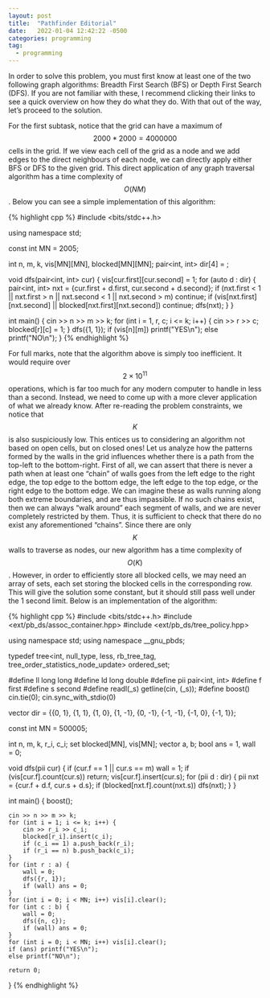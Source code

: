 ```yaml
---
layout: post
title:  "Pathfinder Editorial"
date:   2022-01-04 12:42:22 -0500
categories: programming
tag:
  - programming
---
```

In order to solve this problem, you must first know at least one of the two following graph algorithms: Breadth First Search (BFS) or Depth First Search (DFS). If you are not familiar with these, I recommend clicking their links to see a quick overview on how they do what they do. With that out of the way, let’s proceed to the solution.

For the first subtask, notice that the grid can have a maximum of $$2000 * 2000 = 4000000$$ cells in the grid. If we view each cell of the grid as a node and we add edges to the direct neighbours of each node, we can directly apply either BFS or DFS to the given grid. This direct application of any graph traversal algorithm has a time complexity of $$O(NM)$$. Below you can see a simple implementation of this algorithm:

{% highlight cpp %}
#include <bits/stdc++.h>

using namespace std;

const int MN = 2005;

int n, m, k, vis[MN][MN], blocked[MN][MN];
pair<int, int> dir[4] = ;

void dfs(pair<int, int> cur) {
    vis[cur.first][cur.second] = 1;
    for (auto d : dir) {
        pair<int, int> nxt = {cur.first + d.first, cur.second + d.second};
        if (nxt.first < 1 || nxt.first > n || nxt.second < 1 || nxt.second > m) continue;
        if (vis[nxt.first][nxt.second] || blocked[nxt.first][nxt.second]) continue;
        dfs(nxt);
    }
}

int main() {
    cin >> n >> m >> k;
    for (int i = 1, r, c; i <= k; i++) {
        cin >> r >> c;
        blocked[r][c] = 1;
    }
    dfs({1, 1});
    if (vis[n][m]) printf("YES\n");
    else printf("NO\n");
}
{% endhighlight %}

For full marks, note that the algorithm above is simply too inefficient. It would require over $$2 \times 10^{11}$$ operations, which is far too much for any modern computer to handle in less than a second. Instead, we need to come up with a more clever application of what we already know. After re-reading the problem constraints, we notice that $$K$$ is also suspiciously low. This entices us to considering an algorithm not based on open cells, but on closed ones! Let us analyze how the patterns formed by the walls in the grid influences whether there is a path from the top-left to the bottom-right. First of all, we can assert that there is never a path when at least one “chain” of walls goes from the left edge to the right edge, the top edge to the bottom edge, the left edge to the top edge, or the right edge to the bottom edge. We can imagine these as walls running along both extreme boundaries, and are thus impassible. If no such chains exist, then we can always “walk around” each segment of walls, and we are never completely restricted by them. Thus, it is sufficient to check that there do no exist any aforementioned “chains”. Since there are only $$K$$ walls to traverse as nodes, our new algorithm has a time complexity of $$O(K)$$. However, in order to efficiently store all blocked cells, we may need an array of sets, each set storing the blocked cells in the corresponding row. This will give the solution some constant, but it should still pass well under the 1 second limit. Below is an implementation of the algorithm:

{% highlight cpp %}
#include <bits/stdc++.h>
#include <ext/pb_ds/assoc_container.hpp>
#include <ext/pb_ds/tree_policy.hpp>

using namespace std;
using namespace __gnu_pbds;

typedef tree<int, null_type, less<int>, rb_tree_tag, tree_order_statistics_node_update> ordered_set;

#define ll long long
#define ld long double
#define pii pair<int, int>
#define f first
#define s second
#define readl(_s) getline(cin, (_s));
#define boost() cin.tie(0); cin.sync_with_stdio(0)

vector<pii> dir = {{0, 1}, {1, 1}, {1, 0}, {1, -1}, {0, -1}, {-1, -1}, {-1, 0}, {-1, 1}};

const int MN = 500005;

int n, m, k, r_i, c_i;
set<int> blocked[MN], vis[MN];
vector<int> a, b;
bool ans = 1, wall = 0;

void dfs(pii cur) {
    if (cur.f == 1 || cur.s == m) wall = 1;
    if (vis[cur.f].count(cur.s)) return;
    vis[cur.f].insert(cur.s);
    for (pii d : dir) {
        pii nxt = {cur.f + d.f, cur.s + d.s};
        if (blocked[nxt.f].count(nxt.s)) dfs(nxt);
    }
}

int main() {
    boost();

    cin >> n >> m >> k;
    for (int i = 1; i <= k; i++) {
        cin >> r_i >> c_i;
        blocked[r_i].insert(c_i);
        if (c_i == 1) a.push_back(r_i);
        if (r_i == n) b.push_back(c_i);
    }
    for (int r : a) {
        wall = 0;
        dfs({r, 1});
        if (wall) ans = 0;
    }
    for (int i = 0; i < MN; i++) vis[i].clear();
    for (int c : b) {
        wall = 0;
        dfs({n, c});
        if (wall) ans = 0;
    }
    for (int i = 0; i < MN; i++) vis[i].clear();
    if (ans) printf("YES\n");
    else printf("NO\n");

    return 0;
}
{% endhighlight %}
